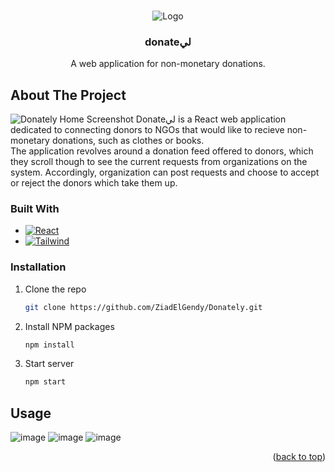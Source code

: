 <a name="readme-top"></a>

<!-- PROJECT LOGO -->
<br />
<div align="center">
  <img src = "https://github.com/ZiadElGendy/CH-and-CO/assets/108495973/68770dd6-1ae1-4d84-baf6-19e227d9f3d5" alt="Logo">
</div>

<h3 align="center">donateلي</h3>

  <p align="center">
    A web application for non-monetary donations.
  </p>
</div>

<!-- ABOUT THE PROJECT -->
## About The Project

![Donately Home Screenshot](https://github.com/ZiadElGendy/CH-and-CO/assets/108495973/a6b0369e-447b-4289-b68e-01914fe57e37)
Donateلي is a React web application dedicated to connecting donors to NGOs that would like to recieve non-monetary donations, such as clothes or books.  
The application revolves around a donation feed offered to donors, which they scroll though to see the current requests from organizations on the system. Accordingly, organization can post requests and choose to accept or reject the donors which take them up. 

### Built With
* [![React][React.js]][React-url]
* [![Tailwind][TailwindCSS]][Tailwind-url]

### Installation

1. Clone the repo
   ```sh
   git clone https://github.com/ZiadElGendy/Donately.git
   ```
2. Install NPM packages
   ```sh
   npm install
   ```
3. Start server
   ```sh
   npm start
   ```

<!-- USAGE EXAMPLES -->
## Usage
![image](https://github.com/ZiadElGendy/CH-and-CO/assets/108495973/c73d8b7b-6b4c-48e3-82a2-4cb814fc2101)
![image](https://github.com/ZiadElGendy/CH-and-CO/assets/108495973/3b7f6dac-531c-46a8-bd1c-b0090b01fe02)
![image](https://github.com/ZiadElGendy/CH-and-CO/assets/108495973/3aa7d5b3-e27e-43b8-a71b-ba7181fb4ca1)



<p align="right">(<a href="#readme-top">back to top</a>)</p>



<!-- MARKDOWN LINKS & IMAGES -->
<!-- https://www.markdownguide.org/basic-syntax/#reference-style-links -->
[React.js]: https://img.shields.io/badge/React-20232A?style=for-the-badge&logo=react&logoColor=61DAFB
[React-url]: https://img.shields.io/badge/React-20232A?style=for-the-badge&logo=react&logoColor=61DAFB
[TailwindCSS]: https://img.shields.io/badge/tailwindcss-%2338B2AC.svg?style=for-the-badge&logo=tailwind-css&logoColor=white
[Tailwind-url]: https://tailwindcss.com/

<!-- Credit to Othneil Drew for the template: https://github.com/othneildrew/Best-README-Template -->
